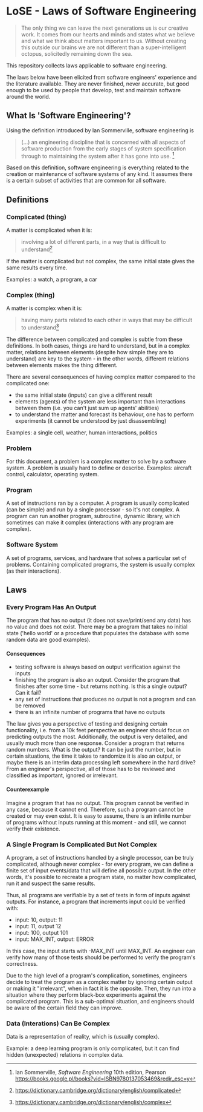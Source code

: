# LoSE - Laws of Software Engineering

> The only thing we can leave the next generations us is our creative work. It comes from our hearts and minds and states what we believe and what we think about matters important to us. Without creating this outside our brains we are not different than a super-intelligent octopus, solicitedly remaining down the sea. 

This repository collects laws applicable to software engineering.

The laws below have been elicited from software engineers' experience and the literature available. They are never finished, never accurate, but good enough to be used by people that develop, test and maintain software around the world.

## What Is 'Software Engineering'?

Using the definition introduced by Ian Sommerville, software engineering is

> (...) an engineering discipline that is concerned with all aspects of software production from the early stages of system specification through to maintaining the system after it has gone into use. [^Sommerville]

Based on this definition, software engineering is everything related to the creation or maintenance of software systems of any kind. It assumes there is a certain subset of activities that are common for all software.

## Definitions

### Complicated (thing)

A matter is complicated when it is:

> involving a lot of different parts, in a way that is difficult to understand[^complicated_dict]

If the matter is complicated but not complex, the same initial state gives the same results every time.

Examples: a watch, a program, a car

### Complex (thing)

A matter is complex when it is:

> having many parts related to each other in ways that may be difficult to understand[^complex_dict]

The difference between complicated and complex is subtle from these definitions. In both cases, things are hard to understand, but in a complex matter, relations between elements (despite how simple they are to understand) are key to the system - in the other words, different relations between elements makes the thing different.

There are several consequences of having complex matter compared to the complicated one:
* the same initial state (inputs) can give a different result
* elements (agents) of the system are less important than interactions between them (i.e. you can't just sum up agents' abilities)
* to understand the matter and forecast its behaviour, one has to perform experiments (it cannot be understood by just disassembling)

Examples: a single cell, weather, human interactions, politics

### Problem

For this document, a problem is a complex matter to solve by a software system. A problem is usually hard to define or describe. Examples: aircraft control, calculator, operating system.

### Program

A set of instructions ran by a computer. A program is usually complicated (can be simple) and run by a single processor - so it's not complex. A program can run another program, subroutine, dynamic library, which sometimes can make it complex (interactions with any program are complex).

### Software System

A set of programs, services, and hardware that solves a particular set of problems. Containing complicated programs, the system is usually complex (as their interactions).

## Laws

### Every Program Has An Output

The program that has no output (it does not save/print/send any data) has no value and does not exist. There may be a program that takes no initial state ('hello world' or a procedure that populates the database with some random data are good examples).

#### Consequences

* testing software is always based on output verification against the inputs
* finishing the program is also an output. Consider the program that finishes after some time - but returns nothing. Is this a single output? Can it fail?
* any set of instructions that produces no output is not a program and can be removed
* there is an infinite number of programs that have no outputs

The law gives you a perspective of testing and designing certain functionality, i.e. from a 10k feet perspective an engineer should focus on predicting outputs the most. Additionally, the output is very detailed, and usually much more than one response. Consider a program that returns random numbers. What is the output? It can be just the number, but in certain situations, the time it takes to randomize it is also an output, or maybe there is an interim data processing left somewhere in the hard drive? From an engineer's perspective, all of those has to be reviewed and classified as important, ignored or irrelevant.

#### Counterexample

Imagine a program that has no output. This program cannot be verified in any case, because it cannot end. Therefore, such a program cannot be created or may even exist. It is easy to assume, there is an infinite number of programs without inputs running at this moment - and still, we cannot verify their existence.

### A Single Program Is Complicated But Not Complex

A program, a set of instructions handled by a single processor, can be truly complicated, although never complex - for every program, we can define a finite set of input events/data that will define all possible output. In the other words, it's possible to recreate a program state, no matter how complicated, run it and suspect the same results.

Thus, all programs are verifiable by a set of tests in form of inputs against outputs. For instance, a program that increments input could be verified with:

* input: 10, output: 11
* input: 11, output 12
* input: 100, output 101
* input: MAX_INT, output: ERROR

In this case, the input starts with -MAX_INT until MAX_INT. An engineer can verify how many of those tests should be performed to verify the program's correctness.

Due to the high level of a program's complication, sometimes, engineers decide to treat the program as a complex matter by ignoring certain output or making it "irrelevant", when in fact it is the opposite. Then, they run into a situation where they perform black-box experiments against the complicated program. This is a sub-optimal situation, and engineers should be aware of the certain field they can improve.

### Data (Interations) Can Be Complex

Data is a representation of reality, which is (usually complex).

Example: a deep learning program is only complicated, but it can find hidden (unexpected) relations in complex data.

[^Sommerville]: Ian Sommerville, *Software Engineering* 10th edition, Pearson https://books.google.pl/books?vid=ISBN9780137053469&redir_esc=y
[^complicated_dict]: https://dictionary.cambridge.org/dictionary/english/complicated
[^complex_dict]: https://dictionary.cambridge.org/dictionary/english/complex
